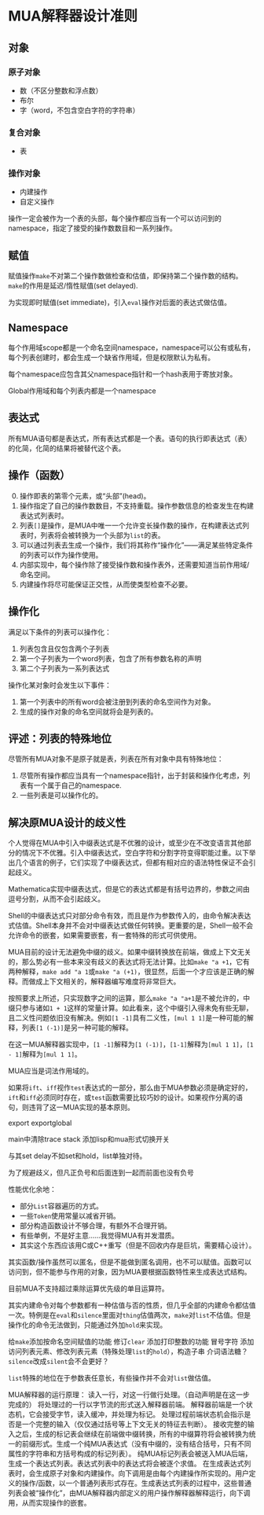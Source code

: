 # MUA解释器设计准则

## 对象

### 原子对象

- 数（不区分整数和浮点数）
- 布尔
- 字（word，不包含空白字符的字符串）

### 复合对象

- 表

### 操作对象

- 内建操作
- 自定义操作

操作一定会被作为一个表的头部，每个操作都应当有一个可以访问到的namespace，指定了接受的操作数数目和一系列操作。

## 赋值

赋值操作`make`不对第二个操作数做检查和估值，即保持第二个操作数的结构。`make`的作用是延迟/惰性赋值(set delayed).

为实现即时赋值(set immediate)，引入`eval`操作对后面的表达式做估值。

## Namespace

每个作用域scope都是一个命名空间namespace，namespace可以公有或私有，每个列表创建时，都会生成一个缺省作用域，但是权限默认为私有。

每个namespace应包含其父namespace指针和一个hash表用于寄放对象。

Global作用域和每个列表内都是一个namespace

## 表达式

所有MUA语句都是表达式，所有表达式都是一个表。语句的执行即表达式（表）的化简，化简的结果将被替代这个表。

## 操作（函数）

0. 操作即表的第零个元素，或“头部”(head)。
1. 操作指定了自己的操作数数目，不支持重载。操作参数信息的检查发生在构建表达式列表时。
2. 列表`[]`是操作，是MUA中唯一一个允许变长操作数的操作，在构建表达式列表时，列表将会被转换为一个头部为`list`的表。
3. 可以通过列表去生成一个操作，我们将其称作“操作化”——满足某些特定条件的列表可以作为操作使用。
4. 内部实现中，每个操作除了接受操作数和操作表外，还需要知道当前作用域/命名空间。
5. 内建操作将尽可能保证正交性，从而使类型检查不必要。

## 操作化

满足以下条件的列表可以操作化：

1. 列表包含且仅包含两个子列表
2. 第一个子列表为一个word列表，包含了所有参数名称的声明
3. 第二个子列表为一系列表达式

操作化某对象时会发生以下事件：

1. 第一个列表中的所有word会被注册到列表的命名空间作为对象。
2. 生成的操作对象的命名空间就将会是列表的。

## 评述：列表的特殊地位

尽管所有MUA对象不是原子就是表，列表在所有对象中具有特殊地位：

1. 尽管所有操作都应当具有一个namespace指针，出于封装和操作化考虑，列表有一个属于自己的namespace.
2. 一些列表是可以操作化的。

## 解决原MUA设计的歧义性

个人觉得在MUA中引入中缀表达式是不优雅的设计，或至少在不改变语言其他部分的情况下不优雅。引入中缀表达式，空白字符和分割字符变得职能过重。以下举出几个语言的例子，它们实现了中缀表达式，但都有相对应的语法特性保证不会引起歧义。

Mathematica实现中缀表达式，但是它的表达式都是有括号边界的，参数之间由逗号分割，从而不会引起歧义。

Shell的中缀表达式只对部分命令有效，而且是作为参数传入的，由命令解决表达式估值。Shell本身并不会对中缀表达式做任何转换。更重要的是，Shell一般不会允许命令的嵌套，如果需要嵌套，有一套特殊的形式可供使用。

MUA目前的设计无法避免中缀的歧义。如果中缀转换放在前端，做成上下文无关的，那么势必有一些本来没有歧义的表达式将无法计算。比如`make "a +1`，它有两种解释，`make add "a 1`或`make "a (+1)`，很显然，后面一个才应该是正确的解释。而做成上下文相关的，解释器编写难度将非常巨大。

按照要求上所述，只实现数字之间的运算，那么`make "a "a+1`是不被允许的，中缀只参与诸如`1 + 1`这样的常量计算。如此看来，这个中缀引入得未免有些无聊，且二义性问题依旧没有解决。例如`[1 -1]`具有二义性，`[mul 1 1]`是一种可能的解释，列表`[1 (-1)]`是另一种可能的解释。

在这一MUA解释器实现中，`[1 -1]`解释为`[1 (-1)]`，`[1-1]`解释为`[mul 1 1]`，`[1 - 1]`解释为`[mul 1 1]`。

MUA应当是词法作用域的。

如果将`ift`、`iff`视作`test`表达式的一部分，那么由于MUA参数必须是确定好的，`ift`和`iff`必须同时存在，或`test`函数需要比较巧妙的设计。如果视作分离的语句，则违背了这一MUA实现的基本原则。

export
exportglobal

main中清除trace stack
添加lisp和mua形式切换开关

与其set delay不如set和hold，list单独对待。

为了规避歧义，但凡正负号和后面连到一起而前面也没有负号

性能优化余地：

- 部分`List`容器遍历的方式。
- 一些`Token`使用常量以减省开销。
- 部分构造函数设计不够合理，有额外不合理开销。
- 有些单例，不是好主意……我觉得MUA有并发潜质。
- 其实这个东西应该用C或C++重写（但是不回收内存是巨坑，需要精心设计）。

其实函数/操作虽然可以匿名，但是不能做到匿名调用，也不可以赋值。函数可以访问到，但不能参与作用的对象，因为MUA要根据函数特性来生成表达式结构。

目前MUA不支持超过乘除运算优先级的单目运算符。

其实内建命令对每个参数都有一种估值与否的性质，但几乎全部的内建命令都估值一次。特例是在`eval`和`silence`里面对`thing`估值两次，`make`对`list`不估值。但是操作化的命令无法做到，只能通过外加`hold`来实现。

给`make`添加按命名空间赋值的功能
修订`clear`
添加打印整数的功能
冒号字符
添加访问列表元素、修改列表元素（特殊处理`list`的`hold`），构造子串
介词语法糖？
`silence`改成`silent`会不会更好？

`list`特殊的地位在于参数表任意长，有些操作并不会对`list`做估值。

MUA解释器的运行原理：
读入一行，对这一行做行处理。（自动声明是在这一步完成的）
将处理过的一行以字节流的形式送入解释器前端。
解释器前端是一个状态机，它会接受字节，读入缓冲，并处理为标记。
处理过程前端状态机会指示是否是一个完整的输入（仅仅通过括号等上下文无关的特征去判断）。
接收完整的输入之后，生成的标记表会继续在前端做中缀转换，所有的中缀算符将会被转换为统一的前缀形式。生成一个纯MUA表达式（没有中缀的，没有结合括号，只有不同属性的字符串和方括号构成的标记列表）。
纯MUA标记列表会被送入MUA后端，生成一个表达式列表。表达式列表中的表达式将会被逐个求值。
在生成表达式列表时，会生成原子对象和内建操作。向下调用是由每个内建操作所实现的。用户定义的操作/函数，以一个普通列表形式存在。生成表达式列表的过程中，这些普通列表会被“操作化”，由MUA解释器内部定义的用户操作解释器解释运行，向下调用，从而实现操作的嵌套。